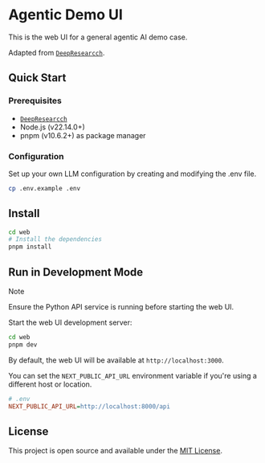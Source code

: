 # Agentic Demo UI

This is the web UI for a general agentic AI demo case.

Adapted from [`DeepResearcch`](https://github.com/charlesxu90/deep-research).

## Quick Start

### Prerequisites

- [`DeepResearcch`](https://github.com/charlesxu90/deep-research)
- Node.js (v22.14.0+)
- pnpm (v10.6.2+) as package manager

### Configuration

Set up your own LLM configuration by creating and modifying the .env file.

```bash
cp .env.example .env
```

## Install
```bash
cd web
# Install the dependencies
pnpm install
```

## Run in Development Mode

> [!NOTE]
> Ensure the Python API service is running before starting the web UI.

Start the web UI development server:

```bash
cd web
pnpm dev
```

By default, the web UI will be available at `http://localhost:3000`.

You can set the `NEXT_PUBLIC_API_URL` environment variable if you're using a different host or location.

```ini
# .env
NEXT_PUBLIC_API_URL=http://localhost:8000/api
```

## License

This project is open source and available under the [MIT License](../LICENSE).
